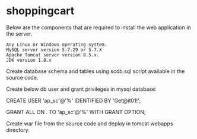 # shoppingcart
Below are the components that are required to install the web application in the server. 

	Any Linux or Windows operating system.  
	MySQL server version 5.7.29 or 5.7.X
	Apache Tomcat server version 8.5.x.
	JDK version 1.8.x
  
Create database schema and tables using scdb.sql script available in the source code.
  
Create below db user and grant privileges in mysql database:
  
  CREATE USER 'ap_sc'@'%' IDENTIFIED BY 'Get@it01!';
  
  GRANT ALL ON *.* TO 'ap_sc'@'%' WITH GRANT OPTION;
  
Create war file from the source code and deploy in tomcat webapps directory.
